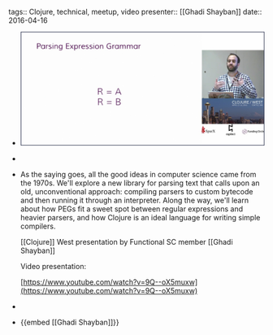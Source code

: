 tags:: Clojure, technical, meetup, video
presenter:: [[Ghadi Shayban]] 
date:: 2016-04-16

- ![Parsing Text with a Virtual Machine](../assets/ParsingTextwithaVirtualMachine.jpg)
-
- As the saying goes, all the good ideas in computer science came from the 1970s. We'll explore a new library for parsing text that calls upon an old, unconventional approach: compiling parsers to custom bytecode and then running it through an interpreter. Along the way, we'll learn about how PEGs fit a sweet spot between regular expressions and heavier parsers, and how Clojure is an ideal language for writing simple compilers.
  
  [[Clojure]] West presentation by Functional SC member [[Ghadi Shayban]]
  
  Video presentation:
  
  [https://www.youtube.com/watch?v=9Q--oX5muxw](https://www.youtube.com/watch?v=9Q--oX5muxw)
-
- {{embed [[Ghadi Shayban]]}}